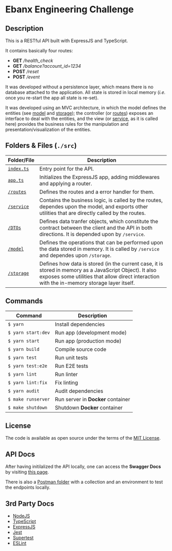 # Ebanx Engineering Challenge

## Description

This is a RESTful API built with ExpressJS and TypeScript.

It contains basically four routes:
  * **GET**  */health_check*
  * **GET**  */balance?account_id=1234*
  * **POST** */reset*
  * **POST** */event*

It was developed without a persistence layer, which means there is no database attached to the application. All state is stored in local memory (*i.e.* once you re-start the app all state is re-set).

It was developed using an MVC architecture, in which the model defines the entities (see [model](./src/model) and [storage](./src/storage)); the controller (or [routes](./src/routes)) exposes an interface to deal with the entities, and the view (or [service](./src/service), as it is called here) provides the business rules for the manipulation and presentation/visualization of the entities.


## Folders & Files (`./src`)
Folder/File | Description
--- | --- 
[`index.ts`](./src/index.ts) | Entry point for the API.
  [`app.ts`](./src/app.ts) | Initializes the ExpressJS app, adding middlewares and applying a router.
  [`/routes`](./src/routes) | Defines the routes and a error handler for them. 
  [`/service`](./src/service) | Contains the business logic, is called by the routes, dependes upon the model, and exports other utilities that are directly called by the routes. 
  [`/DTOs`](./src/DTOs) | Defines data tranfer objects, which constitute the contract between the client and the API in both directions. It is depended upon by `/service`.
  [`/model`](./src/model) | Defines the operations that can be performed upon the data stored in memory. It is called by `/service` and dependes upon `/storage`.
  [`/storage`](./src/storage) | Defines how data is stored (in the current case, it is stored in memory as a JavaScript Object). It also exposes some utilities that allow direct interaction with the in-memory storage layer itself.

## Commands

Command | Description | 
--- | --- 
`$ yarn` | Install dependencies
`$ yarn start:dev` | Run app (development mode)
`$ yarn start` | Run app (production mode)
`$ yarn build` | Compile source code
`$ yarn test` | Run unit tests 
`$ yarn test:e2e` | Run E2E tests 
`$ yarn lint` | Run linter
`$ yarn lint:fix` | Fix linting
`$ yarn audit` | Audit dependencies
`$ make runserver` | Run server in **Docker** container
`$ make shutdown` | Shutdown **Docker** container

## License

The code is available as open source under the terms of the [MIT License](https://opensource.org/licenses/MIT).

## API Docs
After having initilalized the API locally, one can access the **Swagger Docs** by visiting [this page](http://localhost:3000/api-docs/).

There is also a [Postman folder](./postman) with a collection and an environment to test the endpoints locally.

## 3rd Party Docs
 - [NodeJS](https://nodejs.org/en/docs/)
 - [TypeScript](https://www.typescriptlang.org/docs/home.html)
 - [ExpressJS](https://expressjs.com/en/guide/routing.html)
 - [Jest](https://jestjs.io/docs/en/getting-started)
 - [Supertest](https://www.npmjs.com/package/supertest)
 - [ESLint](https://eslint.org)
